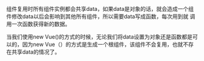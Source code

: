 组件复用时所有组件实例都会共享data，如果data是对象的话，就会造成一个组件修改data以后会影响到其他所有组件，所以需要data写成函数，每次用到就
调用一次函数获得新的数据。

当我们使用new Vue()的方式的时候，无论我们将data设置为对象还是函数都是可以的，因为new Vue（）的方式是生成一个根组件，该组件不会复用，也就不存
在共享data的情况了。
